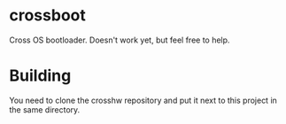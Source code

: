 # crossboot
Cross OS bootloader. Doesn't work yet, but feel free to help.
# Building
You need to clone the crosshw repository and put it next to this project in the same directory.
